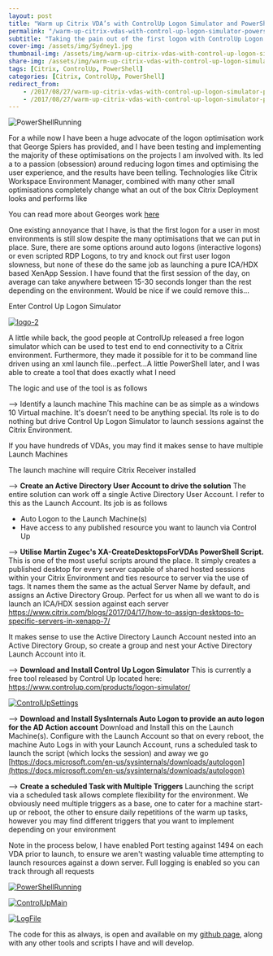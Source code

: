 ```yaml
---
layout: post
title: "Warm up Citrix VDA’s with ControlUp Logon Simulator and PowerShell"
permalink: "/warm-up-citrix-vdas-with-control-up-logon-simulator-powershell/"
subtitle: "Taking the pain out of the first logon with ControlUp Logon Sim and PowerShell"
cover-img: /assets/img/Sydney1.jpg
thumbnail-img: /assets/img/warm-up-citrix-vdas-with-control-up-logon-simulator-powershell/PowerShellRunning.jpg
share-img: /assets/img/warm-up-citrix-vdas-with-control-up-logon-simulator-powershell/PowerShellRunning.jpg
tags: [Citrix, ControlUp, PowerShell]
categories: [Citrix, ControlUp, PowerShell]
redirect_from: 
    - /2017/08/27/warm-up-citrix-vdas-with-control-up-logon-simulator-powershell
    - /2017/08/27/warm-up-citrix-vdas-with-control-up-logon-simulator-powershell/
---
```


![PowerShellRunning]({{site.baseurl}}/assets/img/warm-up-citrix-vdas-with-control-up-logon-simulator-powershell/PowerShellRunning.jpg)

For a while now I have been a huge advocate of the logon optimisation work that George Spiers has provided, and I have been testing and implementing the majority of these optimisations on the projects I am involved with. Its led a to a passion (obsession) around reducing logon times and optimising the user experience, and the results have been telling. Technologies like Citrix Workspace Environment Manager, combined with many other small optimisations completely change what an out of the box Citrix Deployment looks and performs like

You can read more about Georges work [here](http://www.jgspiers.com/)

One existing annoyance that I have, is that the first logon for a user in most environments is still slow despite the many optimisations that we can put in place. Sure, there are some options around auto logons (interactive logons) or even scripted RDP Logons, to try and knock out first user logon slowness, but none of these do the same job as launching a pure ICA/HDX based XenApp Session. I have found that the first session of the day, on average can take anywhere between 15-30 seconds longer than the rest depending on the environment. Would be nice if we could remove this…

Enter Control Up Logon Simulator

[![logo-2]({{site.baseurl}}/assets/img/warm-up-citrix-vdas-with-control-up-logon-simulator-powershell/logo-2.png)]({{site.baseurl}}/assets/img/warm-up-citrix-vdas-with-control-up-logon-simulator-powershell/logo-2.png)

A little while back, the good people at ControlUp released a free logon simulator which can be used to test end to end connectivity to a Citrix environment. Furthermore, they made it possible for it to be command line driven using an xml launch file…perfect…A little PowerShell later, and I was able to create a tool that does exactly what I need

The logic and use of the tool is as follows

--> Identify a launch machine
This machine can be as simple as a windows 10 Virtual machine. It's doesn’t need to be anything special. Its role is to do nothing but drive Control Up Logon Simulator to launch sessions against the Citrix Environment.

If you have hundreds of VDAs, you may find it makes sense to have multiple Launch Machines

The launch machine will require Citrix Receiver installed

--> **Create an Active Directory User Account to drive the solution**
The entire solution can work off a single Active Directory User Account. I refer to this as the Launch Account. Its job is as follows

*  Auto Logon to the Launch Machine(s)
*  Have access to any published resource you want to launch via Control Up

--> **Utilise Martin Zugec's XA-CreateDesktopsForVDAs PowerShell Script.**
This is one of the most useful scripts around the place. It simply creates a published desktop for every server capable of shared hosted sessions within your Citrix Environment and ties resource to server via the use of tags. It names them the same as the actual Server Name by default, and assigns an Active Directory Group. Perfect for us when all we want to do is launch an ICA/HDX session against each server
https://www.citrix.com/blogs/2017/04/17/how-to-assign-desktops-to-specific-servers-in-xenapp-7/

It makes sense to use the Active Directory Launch Account nested into an Active Directory Group, so create a group and nest your Active Directory Launch Account into it.

--> **Download and Install Control Up Logon Simulator**
This is currently a free tool released by Control Up located here:
https://www.controlup.com/products/logon-simulator/

[![ControlUpSettings]({{site.baseurl}}/assets/img/warm-up-citrix-vdas-with-control-up-logon-simulator-powershell/ControlUpSettings.jpg)]({{site.baseurl}}/assets/img/warm-up-citrix-vdas-with-control-up-logon-simulator-powershell/ControlUpSettings.jpg)

--> **Download and Install SysInternals Auto Logon to provide an auto logon for the AD Action account**
Download and Install this on the Launch Machine(s). Configure with the Launch Account so that on every reboot, the machine Auto Logs in with your Launch Account, runs a scheduled task to launch the script (which locks the session) and away we go [https://docs.microsoft.com/en-us/sysinternals/downloads/autologon](https://docs.microsoft.com/en-us/sysinternals/downloads/autologon)

--> **Create a scheduled Task with Multiple Triggers**
Launching the script via a scheduled task allows complete flexibility for the environment. We obviously need multiple triggers as a base, one to cater for a machine start-up or reboot, the other to ensure daily repetitions of the warm up tasks, however you may find different triggers that you want to implement depending on your environment

Note in the process below, I have enabled Port testing against 1494 on each VDA prior to launch, to ensure we aren't wasting valuable time attempting to launch resources against a down server. Full logging is enabled so you can track through all requests

[![PowerShellRunning]({{site.baseurl}}/assets/img/warm-up-citrix-vdas-with-control-up-logon-simulator-powershell/PowerShellRunning.jpg)]({{site.baseurl}}/assets/img/warm-up-citrix-vdas-with-control-up-logon-simulator-powershell/PowerShellRunning.jpg)

[![ControlUpMain]({{site.baseurl}}/assets/img/warm-up-citrix-vdas-with-control-up-logon-simulator-powershell/ControlUpMain.jpg)]({{site.baseurl}}/assets/img/warm-up-citrix-vdas-with-control-up-logon-simulator-powershell/ControlUpMain.jpg)

[![LogFile]({{site.baseurl}}/assets/img/warm-up-citrix-vdas-with-control-up-logon-simulator-powershell/LogFile.jpg)]({{site.baseurl}}/assets/img/warm-up-citrix-vdas-with-control-up-logon-simulator-powershell/LogFile.jpg)

The code for this as always, is open and available on my [github page](https://github.com/JamesKindon/VDAWarmUp), along with any other tools and scripts I have and will develop.